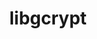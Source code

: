 ---
title: "libgcrypt"
layout: cache
categories: [package, develop]
meta: {"compilers": ["gcc@11.1.0", "gcc@11.4.0", "gcc@7.3.1", "gcc@7.5.0", "gcc@9.4.0", "intel-oneapi-compilers@2024.2.1", "intel-oneapi-compilers@2025.1.0"], "num_specs": 43, "num_specs_by_stack": {"aws-isc": 1, "aws-isc-aarch64": 1, "data-vis-sdk": 7, "e4s": 7, "e4s-neoverse-v2": 7, "e4s-neoverse_v1": 2, "e4s-oneapi": 8, "e4s-power": 1, "hep": 9, "radiuss": 7, "root": 43, "tutorial": 7}, "oss": ["amzn2", "ubuntu18.04", "ubuntu20.04", "ubuntu22.04"], "platforms": ["linux"], "stacks": ["aws-isc", "aws-isc-aarch64", "data-vis-sdk", "e4s", "e4s-neoverse-v2", "e4s-neoverse_v1", "e4s-oneapi", "e4s-power", "hep", "radiuss", "root", "tutorial"], "targets": ["aarch64", "neoverse_v1", "neoverse_v2", "ppc64le", "x86_64_v3"], "versions": ["1.11.0"]}
spec_details: [{"compiler": "gcc@11.4.0", "hash": "26w3ow5kjuep53j5yqdznilqu4snk5f4", "os": "ubuntu22.04", "platform": "linux", "size": "-", "stacks": ["hep", "root"], "target": "x86_64_v3", "variants": ["build_system=autotools", "patches:=1ecb4ee,4e308ba"], "versions": ["1.11.0"]}, {"compiler": "intel-oneapi-compilers@2025.1.0", "hash": "4ijiisejs45dg5cmf24spcyd3m5umaak", "os": "ubuntu22.04", "platform": "linux", "size": "-", "stacks": ["e4s-oneapi", "root"], "target": "x86_64_v3", "variants": ["build_system=autotools", "patches:=1ecb4ee,4e308ba"], "versions": ["1.11.0"]}, {"compiler": "gcc@11.4.0", "hash": "5nzj7abmju4bxetr5lvkx22rqfvcg5qo", "os": "ubuntu22.04", "platform": "linux", "size": "-", "stacks": ["e4s-neoverse-v2", "root"], "target": "neoverse_v2", "variants": ["build_system=autotools", "patches:=1ecb4ee,4e308ba"], "versions": ["1.11.0"]}, {"compiler": "intel-oneapi-compilers@2025.1.0", "hash": "64nljsum6z4nradmzlk233xbc3gyhr5f", "os": "ubuntu22.04", "platform": "linux", "size": "-", "stacks": ["e4s-oneapi", "root"], "target": "x86_64_v3", "variants": ["build_system=autotools", "patches:=1ecb4ee,4e308ba"], "versions": ["1.11.0"]}, {"compiler": "gcc@11.4.0", "hash": "6miv3pylxaxxid42vx24bwo3l7xm743j", "os": "ubuntu22.04", "platform": "linux", "size": "-", "stacks": ["hep", "root"], "target": "x86_64_v3", "variants": ["build_system=autotools", "patches:=1ecb4ee,4e308ba"], "versions": ["1.11.0"]}, {"compiler": "gcc@7.3.1", "hash": "6szoewetsficpa2eyaocll3rkv4reiam", "os": "amzn2", "platform": "linux", "size": "-", "stacks": ["aws-isc", "root"], "target": "x86_64_v3", "variants": ["build_system=autotools", "patches:=4e308ba"], "versions": ["1.11.0"]}, {"compiler": "gcc@11.4.0", "hash": "6tezie5jxpq6k6b7dedu2wskot6jxybj", "os": "ubuntu22.04", "platform": "linux", "size": "-", "stacks": ["e4s", "hep", "root", "tutorial"], "target": "x86_64_v3", "variants": ["build_system=autotools", "patches:=1ecb4ee,4e308ba"], "versions": ["1.11.0"]}, {"compiler": "gcc@11.4.0", "hash": "ajjyo4mqr66ian2muemrhzoq63fpl7fc", "os": "ubuntu22.04", "platform": "linux", "size": "-", "stacks": ["e4s-neoverse-v2", "root"], "target": "neoverse_v2", "variants": ["build_system=autotools", "patches:=1ecb4ee,4e308ba"], "versions": ["1.11.0"]}, {"compiler": "gcc@11.4.0", "hash": "akqbqwhugv55nxvtlqwq7zvpcuehmcpe", "os": "ubuntu22.04", "platform": "linux", "size": "-", "stacks": ["e4s-neoverse-v2", "root"], "target": "neoverse_v2", "variants": ["build_system=autotools", "patches:=1ecb4ee,4e308ba"], "versions": ["1.11.0"]}, {"compiler": "gcc@11.1.0", "hash": "apkdftaz42cm7s6z2ut5gtjmr44q7yd4", "os": "ubuntu20.04", "platform": "linux", "size": "-", "stacks": ["data-vis-sdk", "root"], "target": "x86_64_v3", "variants": ["build_system=autotools", "patches:=1ecb4ee,4e308ba"], "versions": ["1.11.0"]}, {"compiler": "intel-oneapi-compilers@2024.2.1", "hash": "as6d6d74osl6cwebacygbliygif4kjhw", "os": "ubuntu22.04", "platform": "linux", "size": "-", "stacks": ["e4s-oneapi", "root"], "target": "x86_64_v3", "variants": ["build_system=autotools", "patches:=1ecb4ee,4e308ba"], "versions": ["1.11.0"]}, {"compiler": "gcc@11.1.0", "hash": "be5b37xq5pdgvp3xajzpbhkxrmczk7nd", "os": "ubuntu20.04", "platform": "linux", "size": "-", "stacks": ["data-vis-sdk", "root"], "target": "x86_64_v3", "variants": ["build_system=autotools", "patches:=1ecb4ee,4e308ba"], "versions": ["1.11.0"]}, {"compiler": "intel-oneapi-compilers@2025.1.0", "hash": "blgjd6cbputfe5gukzrwelxue3b3yasf", "os": "ubuntu22.04", "platform": "linux", "size": "-", "stacks": ["e4s-oneapi", "root"], "target": "x86_64_v3", "variants": ["build_system=autotools", "patches:=1ecb4ee,4e308ba"], "versions": ["1.11.0"]}, {"compiler": "gcc@7.5.0", "hash": "bzm4s6i24ywfhndvymtb7dib5lzgkkem", "os": "ubuntu18.04", "platform": "linux", "size": "-", "stacks": ["radiuss", "root"], "target": "x86_64_v3", "variants": ["build_system=autotools", "patches:=1ecb4ee,4e308ba"], "versions": ["1.11.0"]}, {"compiler": "gcc@11.4.0", "hash": "dbytwhe4i46enw7sigsm3ly57f6kz74y", "os": "ubuntu22.04", "platform": "linux", "size": "-", "stacks": ["e4s-neoverse-v2", "root"], "target": "neoverse_v2", "variants": ["build_system=autotools", "patches:=1ecb4ee,4e308ba"], "versions": ["1.11.0"]}, {"compiler": "gcc@11.1.0", "hash": "eiomkejyticc3gsgdy546gasctwfjqb5", "os": "ubuntu20.04", "platform": "linux", "size": "-", "stacks": ["data-vis-sdk", "root"], "target": "x86_64_v3", "variants": ["build_system=autotools", "patches:=1ecb4ee,4e308ba"], "versions": ["1.11.0"]}, {"compiler": "gcc@11.1.0", "hash": "eshjin7yp6axdecxnjqbxwdx36hguwii", "os": "ubuntu20.04", "platform": "linux", "size": "-", "stacks": ["data-vis-sdk", "root"], "target": "x86_64_v3", "variants": ["build_system=autotools", "patches:=1ecb4ee,4e308ba"], "versions": ["1.11.0"]}, {"compiler": "gcc@7.3.1", "hash": "fsbydkor6aeu7v6oznvfbbie7h3fojxe", "os": "amzn2", "platform": "linux", "size": "-", "stacks": ["aws-isc-aarch64", "root"], "target": "aarch64", "variants": ["build_system=autotools", "patches:=4e308ba"], "versions": ["1.11.0"]}, {"compiler": "gcc@11.4.0", "hash": "fshl4culo635f6yldamlimhswttas4vi", "os": "ubuntu22.04", "platform": "linux", "size": "-", "stacks": ["e4s", "hep", "root", "tutorial"], "target": "x86_64_v3", "variants": ["build_system=autotools", "patches:=1ecb4ee,4e308ba"], "versions": ["1.11.0"]}, {"compiler": "gcc@11.4.0", "hash": "glyejldrq6lduhofrm6gpser5my42hnb", "os": "ubuntu22.04", "platform": "linux", "size": "-", "stacks": ["e4s", "hep", "root", "tutorial"], "target": "x86_64_v3", "variants": ["build_system=autotools", "patches:=1ecb4ee,4e308ba"], "versions": ["1.11.0"]}, {"compiler": "gcc@7.5.0", "hash": "govnq3umyi2tjnw2gnmcuaknzfxzyty3", "os": "ubuntu18.04", "platform": "linux", "size": "-", "stacks": ["radiuss", "root"], "target": "x86_64_v3", "variants": ["build_system=autotools", "patches:=1ecb4ee,4e308ba"], "versions": ["1.11.0"]}, {"compiler": "gcc@11.4.0", "hash": "gwfs23wiwyojjsazt77ugveklarlastz", "os": "ubuntu22.04", "platform": "linux", "size": "-", "stacks": ["e4s-neoverse_v1", "root"], "target": "neoverse_v1", "variants": ["build_system=autotools", "patches:=4e308ba"], "versions": ["1.11.0"]}, {"compiler": "intel-oneapi-compilers@2025.1.0", "hash": "hylkny5xlhxjr46fh2j4a2f4244d5di7", "os": "ubuntu22.04", "platform": "linux", "size": "-", "stacks": ["e4s-oneapi", "root"], "target": "x86_64_v3", "variants": ["build_system=autotools", "patches:=1ecb4ee,4e308ba"], "versions": ["1.11.0"]}, {"compiler": "intel-oneapi-compilers@2025.1.0", "hash": "ib42rplyqoef5f35hbfkfnj76ujqykrx", "os": "ubuntu22.04", "platform": "linux", "size": "-", "stacks": ["e4s-oneapi", "root"], "target": "x86_64_v3", "variants": ["build_system=autotools", "patches:=1ecb4ee,4e308ba"], "versions": ["1.11.0"]}, {"compiler": "gcc@11.4.0", "hash": "isftpseriq6wwjeic6wdao7dt6zvuyik", "os": "ubuntu22.04", "platform": "linux", "size": "-", "stacks": ["e4s-neoverse_v1", "root"], "target": "neoverse_v1", "variants": ["build_system=autotools", "patches:=4e308ba"], "versions": ["1.11.0"]}, {"compiler": "intel-oneapi-compilers@2025.1.0", "hash": "izuny5qv67l4nlmrupgmwid3igbpnwy3", "os": "ubuntu22.04", "platform": "linux", "size": "-", "stacks": ["e4s-oneapi", "root"], "target": "x86_64_v3", "variants": ["build_system=autotools", "patches:=1ecb4ee,4e308ba"], "versions": ["1.11.0"]}, {"compiler": "gcc@7.5.0", "hash": "j2xrrrenkxzvxmnn6tfmueqvpllm2c4u", "os": "ubuntu18.04", "platform": "linux", "size": "-", "stacks": ["radiuss", "root"], "target": "x86_64_v3", "variants": ["build_system=autotools", "patches:=1ecb4ee,4e308ba"], "versions": ["1.11.0"]}, {"compiler": "gcc@7.5.0", "hash": "ksna44ihpimmyll4ht356awuvzyzznes", "os": "ubuntu18.04", "platform": "linux", "size": "-", "stacks": ["radiuss", "root"], "target": "x86_64_v3", "variants": ["build_system=autotools", "patches:=1ecb4ee,4e308ba"], "versions": ["1.11.0"]}, {"compiler": "gcc@11.4.0", "hash": "mfbghk2qgwyrzeeadmosr24ewflddg4v", "os": "ubuntu22.04", "platform": "linux", "size": "-", "stacks": ["e4s-neoverse-v2", "root"], "target": "neoverse_v2", "variants": ["build_system=autotools", "patches:=1ecb4ee,4e308ba"], "versions": ["1.11.0"]}, {"compiler": "gcc@7.5.0", "hash": "mgfaf7obibbefrb4k4u5ecgukld4frnt", "os": "ubuntu18.04", "platform": "linux", "size": "-", "stacks": ["radiuss", "root"], "target": "x86_64_v3", "variants": ["build_system=autotools", "patches:=1ecb4ee,4e308ba"], "versions": ["1.11.0"]}, {"compiler": "gcc@11.1.0", "hash": "myy7btajlzbadvvg4u6efli7ugf6sb72", "os": "ubuntu20.04", "platform": "linux", "size": "-", "stacks": ["data-vis-sdk", "root"], "target": "x86_64_v3", "variants": ["build_system=autotools", "patches:=1ecb4ee,4e308ba"], "versions": ["1.11.0"]}, {"compiler": "gcc@11.1.0", "hash": "o433ztbpgp6bv6fxqclgswnrny76wvt6", "os": "ubuntu20.04", "platform": "linux", "size": "-", "stacks": ["data-vis-sdk", "root"], "target": "x86_64_v3", "variants": ["build_system=autotools", "patches:=1ecb4ee,4e308ba"], "versions": ["1.11.0"]}, {"compiler": "intel-oneapi-compilers@2024.2.1", "hash": "oepqybja6fm2ccrtvm2xslc5lpyqf6it", "os": "ubuntu22.04", "platform": "linux", "size": "-", "stacks": ["e4s-oneapi", "root"], "target": "x86_64_v3", "variants": ["build_system=autotools", "patches:=1ecb4ee,4e308ba"], "versions": ["1.11.0"]}, {"compiler": "gcc@11.4.0", "hash": "ovajrqqfak5froqqnomgjjptsfphh6gs", "os": "ubuntu22.04", "platform": "linux", "size": "-", "stacks": ["e4s", "hep", "root", "tutorial"], "target": "x86_64_v3", "variants": ["build_system=autotools", "patches:=1ecb4ee,4e308ba"], "versions": ["1.11.0"]}, {"compiler": "gcc@9.4.0", "hash": "pginlkrykgn4dvmdz3ktw5r2qocvpzrp", "os": "ubuntu20.04", "platform": "linux", "size": "-", "stacks": ["e4s-power", "root"], "target": "ppc64le", "variants": ["build_system=autotools", "patches:=4e308ba"], "versions": ["1.11.0"]}, {"compiler": "gcc@11.1.0", "hash": "qorst5iqlcsqvira53o2twquw4zxejzs", "os": "ubuntu20.04", "platform": "linux", "size": "-", "stacks": ["data-vis-sdk", "root"], "target": "x86_64_v3", "variants": ["build_system=autotools", "patches:=1ecb4ee,4e308ba"], "versions": ["1.11.0"]}, {"compiler": "gcc@11.4.0", "hash": "selvkqmejufcvk37vw52biko4o6sjw62", "os": "ubuntu22.04", "platform": "linux", "size": "-", "stacks": ["e4s-neoverse-v2", "root"], "target": "neoverse_v2", "variants": ["build_system=autotools", "patches:=1ecb4ee,4e308ba"], "versions": ["1.11.0"]}, {"compiler": "gcc@7.5.0", "hash": "utzoidg4ao4dxzhxpvjzvf7dtvktmpr4", "os": "ubuntu18.04", "platform": "linux", "size": "-", "stacks": ["radiuss", "root"], "target": "x86_64_v3", "variants": ["build_system=autotools", "patches:=1ecb4ee,4e308ba"], "versions": ["1.11.0"]}, {"compiler": "gcc@7.5.0", "hash": "vlztva3txnya7tbvsnps7hyjmrz6ga2d", "os": "ubuntu18.04", "platform": "linux", "size": "-", "stacks": ["radiuss", "root"], "target": "x86_64_v3", "variants": ["build_system=autotools", "patches:=1ecb4ee,4e308ba"], "versions": ["1.11.0"]}, {"compiler": "gcc@11.4.0", "hash": "vosesl3zntf6eu7rwsw5gsupkcmqwkzh", "os": "ubuntu22.04", "platform": "linux", "size": "-", "stacks": ["e4s", "hep", "root", "tutorial"], "target": "x86_64_v3", "variants": ["build_system=autotools", "patches:=1ecb4ee,4e308ba"], "versions": ["1.11.0"]}, {"compiler": "gcc@11.4.0", "hash": "z6ajcsqtw2kttytbfrcd4mcxttnp6yo3", "os": "ubuntu22.04", "platform": "linux", "size": "-", "stacks": ["e4s", "hep", "root", "tutorial"], "target": "x86_64_v3", "variants": ["build_system=autotools", "patches:=1ecb4ee,4e308ba"], "versions": ["1.11.0"]}, {"compiler": "gcc@11.4.0", "hash": "zjcd573kokwf7tade2m2qydygefwxstk", "os": "ubuntu22.04", "platform": "linux", "size": "-", "stacks": ["e4s-neoverse-v2", "root"], "target": "neoverse_v2", "variants": ["build_system=autotools", "patches:=1ecb4ee,4e308ba"], "versions": ["1.11.0"]}, {"compiler": "gcc@11.4.0", "hash": "zpgpb5hsyc5sfykd6ey5cts4dl2th6u7", "os": "ubuntu22.04", "platform": "linux", "size": "-", "stacks": ["e4s", "hep", "root", "tutorial"], "target": "x86_64_v3", "variants": ["build_system=autotools", "patches:=1ecb4ee,4e308ba"], "versions": ["1.11.0"]}]
---